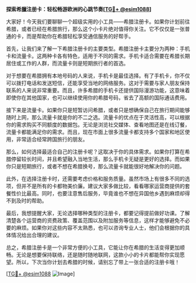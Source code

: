 **探索希臘注册卡：轻松畅游欧洲的心跳节奏[[TG💪+ @esim1088](https://t.me/s/esim1088)]**

大家好！今天我们要聊聊一个超级实用的小工具——希腊注册卡。如果你计划前往希腊，或者已经在希腊旅行，那么这个小卡片绝对值得你关注。它不仅仅是一张普通的卡，而是帮助你在希腊轻松享受通信服务的好帮手。

首先，让我们来了解一下希腊注册卡的主要类型。希腊注册卡主要分为两种：手机卡和流量卡。这两种卡各有特色，适用于不同的需求。手机卡适合需要在希腊长期居住或工作的人群，而流量卡则是短期旅行者的首选。

对于想要在希腊拥有本地号码的人来说，手机卡是最佳选择。有了手机卡，你不仅可以拨打电话和发送短信，还能享受当地的网络服务。这对于需要与家人朋友保持联系的人来说非常重要。而且，许多希腊的手机卡还提供国际漫游功能，这意味着即使你在其他国家，也可以继续使用你的希腊号码，省去了高额的国际通话费用。

接下来是流量卡。如果你只是短暂访问希腊，或者只是想确保自己在旅行期间能够随时上网，那么流量卡就是你的不二之选。流量卡的优点在于灵活性高，可以根据你的需求购买不同额度的数据包。无论是浏览社交媒体、查看地图还是在线订餐，流量卡都能满足你的需求。而且，现在市面上很多流量卡都支持多个国家和地区使用，非常适合经常跨国旅行的朋友。

那么，如何选择最适合自己的注册卡呢？这取决于你的具体需求。如果你打算在希腊停留较长时间，并且希望融入当地生活，那么手机卡无疑是更好的选择。而如果你只是短期旅行，或者不想在希腊换号，那么流量卡就能很好地解决你的问题。

此外，在选择注册卡时，还需要考虑价格和服务质量。虽然市场上有很多不同的选项，但并不是所有的卡都物美价廉。建议大家多做比较，看看哪家运营商提供的套餐性价比最高。同时，也要注意售后服务，毕竟谁也不想在异国他乡遇到麻烦却得不到及时的帮助。

最后，我想提醒大家，无论选择哪种类型的注册卡，都要记得提前做好功课。了解清楚各个运营商的资费政策、覆盖范围以及附加服务等信息，这样才能够避免不必要的麻烦。如果你对这些内容不太熟悉，也可以咨询专业人士，他们会根据你的具体情况给出合理的建议。

总之，希腊注册卡是一个非常方便的小工具，它能让你在希腊的生活变得更加顺畅。无论是想要保持联络，还是随时随地联网，这款小小的卡片都能帮你实现愿望。所以，下次当你计划去希腊的时候，请别忘了带上一张合适的注册卡哦！

[[TG💪+ @esim1088](https://t.me/s/esim1088) ![Image](https://i.postimg.cc/4NQfJmqS/Snipaste-2025-05-13-00-14-12.png)]